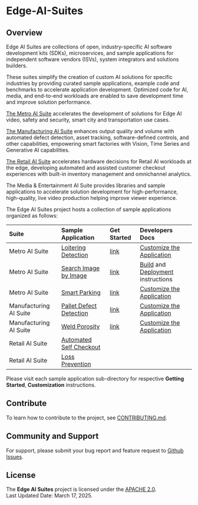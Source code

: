
# Edge-AI-Suites

## Overview

Edge AI Suites are collections of open, industry-specific AI software development kits (SDKs), microservices, and sample applications for independent software vendors (ISVs), system integrators and solutions builders. 

These suites simplify the creation of custom AI solutions for specific industries by providing curated sample applications, example code and benchmarks to accelerate application development. Optimized code for AI, media, and end-to-end workloads are enabled to save development time and improve solution performance. 

[The Metro AI Suite](https://github.com/open-edge-platform/edge-ai-suites/tree/main/metro-ai-suite) accelerates the development of solutions for Edge AI video, safety and security, smart city and transportation use cases. 

[The Manufacturing AI Suite](https://github.com/open-edge-platform/edge-ai-suites/tree/main/manufacturing-ai-suite) enhances output quality and volume with automated defect detection, asset tracking, software-defined controls, and other capabilities, empowering smart factories with Vision, Time Series and Generative AI capabilities. 

[The Retail AI Suite](https://github.com/open-edge-platform/edge-ai-suites/tree/main/retail-ai-suite) accelerates hardware decisions for Retail AI workloads at the edge, developing automated and assisted customer checkout experiences with built-in inventory management and omnichannel analytics.

The Media & Entertainment AI Suite provides libraries and sample applications to accelerate solution development for high-performance, high-quality, live video production helping improve viewer experience.

The Edge AI Suites project hosts a collection of sample applications organized as follows:

| Suite | Sample Application | Get Started | Developers Docs |
|:------|:-------------------|:------------|:----------------|
| Metro AI Suite | [Loitering Detection](metro-ai-suite/loitering-detection) | [link](metro-ai-suite/loitering-detection/docs/user-guide/get-started.md) | [Customize the Application](metro-ai-suite/loitering-detection/docs/user-guide/how-to-customize-application.md) |
| Metro AI Suite | [Search Image by Image](metro-ai-suite/search-image-by-image) | [link](metro-ai-suite/search-image-by-image/docs/user-guide/get-started.md) | [Build](metro-ai-suite/search-image-by-image/docs/user-guide/how-to-build-source.md) and [Deployment](metro-ai-suite/search-image-by-image/docs/user-guide/how-to-deploy-helm.md) instructions |
| Metro AI Suite | [Smart Parking](metro-ai-suite/smart-parking) | [link](metro-ai-suite/smart-parking/docs/user-guide/get-started.md) | [Customize the Application](metro-ai-suite/smart-parking/docs/user-guide/how-to-customize-application.md) |
| Manufacturing AI Suite | [Pallet Defect Detection](manufacturing-ai-suite/pallet-defect-detection) | [link](manufacturing-ai-suite/pallet-defect-detection#get-started) | [Customize the Application](manufacturing-ai-suite/pallet-defect-detection/docs/user-guide/how-to-use-an-ai-model-and-video-file-of-your-own.md) |
| Manufacturing AI Suite | [Weld Porosity](manufacturing-ai-suite/weld-porosity) | [link](manufacturing-ai-suite/weld-porosity#get-started) | [Customize the Application](manufacturing-ai-suite/weld-porosity/docs/user-guide/how-to-use-an-ai-model-and-video-file-of-your-own.md) |
| Retail AI Suite | [Automated Self Checkout](https://github.com/intel-retail/automated-self-checkout) | | |
| Retail AI Suite | [Loss Prevention](https://github.com/intel-retail/loss-prevention) | | |

Please visit each sample application sub-directory for respective **Getting Started**, **Customization** instructions.

## Contribute

To learn how to contribute to the project, see [CONTRIBUTING.md](CONTRIBUTING.md).  

## Community and Support

For support, please submit your bug report and feature request to [Github Issues](https://github.com/open-edge-platform/edge-ai-suites/issues). 

## License

The **Edge AI Suites** project is licensed under the [APACHE 2.0](LICENSE).   
Last Updated Date: March 17, 2025.  
 
